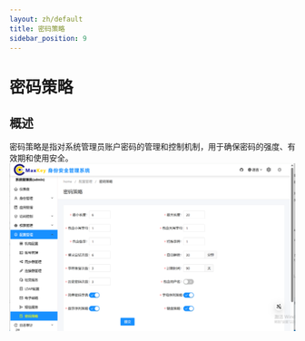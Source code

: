 ```yaml
---
layout: zh/default
title: 密码策略
sidebar_position: 9
---
```


# 密码策略

## 概述
密码策略是指对系统管理员账户密码的管理和控制机制，用于确保密码的强度、有效期和使用安全。
![密码策略](../../../../static/images/adminster/配置管理/密码策略.png)
